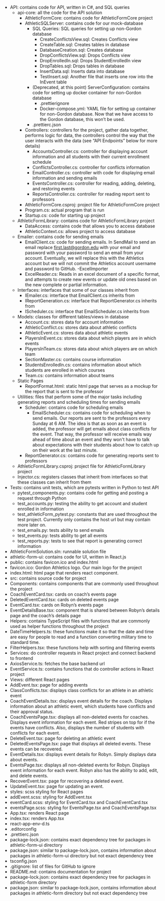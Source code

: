 - API: contains code for API, written in C#, and SQL queries
  - api-core: all the code for the API solution
    - AthleticFormCore: contains code for AthleticFormCore project
    - AthleticSQLServer: contains code for our mock-database
      - SQL Queries: SQL queries for setting up non-Gordon database
        - CreateConflictsView.sql: Creates Conflicts view
        - CreateTable.sql: Creates tables in database
        - DatabaseCreation.sql: Creates database
        - DropConflictsView.sql: Drops Conflicts view
        - DropEnrolledIn.sql: Drops StudentEnrolledIn view
        - DropTables.sql: Drops tables in database
        - InsertData.sql: Inserts data into database
        - TestInsert.sql: Another file that inserts one row into the InEvent table
      - (Deprecated, at this point) ServerConfiguration: contains code for setting up docker container for non-Gordon database
        - .prettierignore
        - Docker-compose.yml: YAML file for setting up container for non-Gordon database. Now that we have access to the Gordon database, this won’t be used.
      - .prettierc.json
    - Controllers: controllers for the project, gather data together, performs logic for data, the controllers control the way that the user interacts with the data (see “API Endpoints” below for more details)
      - AccountsController.cs: controller for displaying account information and all students with their current enrollment schedule
      - ConflictsController.cs: controller for conflicts information
      - EmailController.cs: controller with code for displaying email information and sending emails
      - EventsController.cs: controller for reading, adding, deleting, and restoring events
      - ReportsController.cs: controller for reading report sent to professors
    - AthleticFormCore.csproj: project file for AthleticFormCore project
    - Program.cs: actual program that is run
    - Startup.cs: code for starting up project
  - AthleticFormLibrary: contains code for AthleticFormLibrary project
    - DataAccess: contains code that allows you to access database
    - AthleticContext.cs: allows project to access database
  - Emailer: contains code for sending emails
    - EmailClient.cs: code for sending emails. In SendMail to send an email replace first.last@gordon.edu with your email and password with your password to send an email from your account. Eventually, we will replace this with the Athletics account but we will not commit the Athletics account username and password to GitHub.
  -ExcelImporter
    - ExcelReader.cs: Reads in an excel document of a specific format, and attempts to create new events or update old ones based on the new complete or partial information.
  - Interfaces: interfaces that some of our classes inherit from
    - IEmailer.cs: interface that EmailClient.cs inherits from
    - IReportGeneration.cs: interface that ReportGenerator.cs inherits from
    - IScheduler.cs: interface that EmailScheduler.cs inherits from
  - Models: classes for different tables/views in database
    - Account.cs: stores data for account information
    - AthleticConflict.cs: stores data about athletic conflicts
    - AthleticEvent.cs: stores data about athletic events
    - PlayersInEvent.cs: stores data about which players are in which events
    - PlayersInTeam.cs: stores data about which players are on which team
    - SectionMaster.cs: contains course information
    - StudentsEnrolledIn.cs: contains information about which students are enrolled in which courses
    - Team.cs: contains information about teams
  - Static Pages
    - ReportFormat.html: static html page that serves as a mockup for the report that is sent to the professor
  - Utilities: files that perform some of the major tasks including generating reports and scheduling times for sending emails
    - Scheduler: contains code for scheduling emails
      - EmailScheduler.cs: contains code for scheduling when to send emails. Our reports are sent to the professors every Sunday at 6 AM.  The idea is that as soon as an event is added, the professor will get emails about class conflicts for the event.  That way, the professor will receive emails way ahead of time about an event and they won't have to talk about expectations with their students about how to catch up on their work at the last minute.
    - ReportGenerator.cs: contains code for generating reports sent to professors
  - AthleticFormLibrary.csproj: project file for AthleticFormLibrary project
  - Injector.cs: registers classes that inherit from interfaces so that these classes can inherit from them
- Tests: contains unit tests, which are pytests written in Python to test API
  - pytest_components.py: contains code for getting and posting a request through Python
  - test_accounts.py: testing the ability to get account and student enrolled in information
  - test_athleticForm_pytest.py: constants that are used throughout the test project. Currently only contains the host url but may contain more later on.
  - test_emails.py: tests ability to send emails
  - test_events.py: tests ability to get all events
  - test_reports.py: tests to see that report is generating correct information
- AthleticFormSolution.sln: runnable solution file
- athletic-form-ui: contains code for UI, written in React.js
- public: contains favicon.ico and index.html
- favicon.ico: Gordon Athletics logo. Our main logo for the project
- index.html: html page that renders react component.
- src: contains source code for project
- Components: contains components that are commonly used throughout the project
- CoachEventCard.tsx: cards on coach’s events page
- DeletedEventCard.tsx: cards on deleted events page
- EventCard.tsx: cards on Robyn’s events page
- EventDetailsBase.tsx: component that is shared between Robyn’s details page and the coach’s details page
- Helpers: contains TypeScript files with functions that are commonly used as helper functions throughout the project
- DateTimeHelpers.ts: these functions make it so that the date and time are easy for people to read and a function converting military time to standard time.
- FilterHelpers.tsx: these functions help with sorting and filtering events
- Services: do controller requests in React project and connect backend to frontend
- AxiosService.ts: fetches the base backend url
- EventService.ts: contains functions that do controller actions in React project
- Views: different React pages
- AddEvent.tsx: page for adding events
- ClassConflicts.tsx: displays class conflicts for an athlete in an athletic event
- CoachEventDetails.tsx: displays event details for the coach. Displays information about an athletic event, which students have conflicts and their approval status.
- CoachEventsPage.tsx: displays all non-deleted events for coaches. Displays event information for each event. Red stripes on top for if the events have conflicts. Also, displays the number of students with conflicts for each event.
- DeleteEvent.tsx: page for deleting an athletic event
- DeletedEventsPage.tsx: page that displays all deleted events. These events can be recovered.
- EventDetails.tsx: displays event details for Robyn. Simply displays data about events.
- EventsPage.tsx: displays all non-deleted events for Robyn. Displays event information for each event. Robyn also has the ability to add, edit, and delete events.
- RecoverEvent.tsx: page for recovering a deleted event.
- UpdateEvent.tsx: page for updating an event.
- styles: scss styling for React pages
- addEvent.scss: styling for AddEvent.tsx
- eventCard.scss: styling for EventCard.tsx and CoachEventCard.tsx
- eventsPage.scss: styling for EventsPage.tsx and CoachEventsPage.tsx
- App.tsx: renders React page
- index.tsx: renders App.tsx
- react-app-env-d.ts
- .editorconfig
- .prettierc.json
- package-lock.json: contains exact dependency tree for packages in athletic-form-ui directory
- package.json: similar to package-lock.json, contains information about packages in athletic-form-ui directory but not exact dependency tree
- tsconfig.json
- .gitignore: list of files for GitHub to ignore
- README.md: contains documentation for project
- package-lock.json: contains exact dependency tree for packages in athletic-form directory
- package.json: similar to package-lock.json, contains information about packages in athletic-form directory but not exact dependency tree
